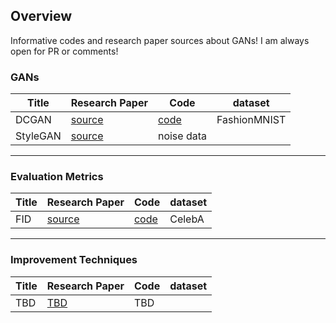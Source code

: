 ## Overview
Informative codes and research paper sources about GANs! I am always open for PR or comments!

### GANs
|Title|Research Paper|Code|dataset|
|-----|--------------|----|--------|
|DCGAN|[source](http://imlab.postech.ac.kr/dkim/class/csed514_2019s/DeepLearningBook.pdf)|[code](https://github.com/PSY222/Amazing-GANs/tree/main/DCGAN)|FashionMNIST|
|StyleGAN|[source](https://arxiv.org/abs/1812.04948)|noise data|


<hr>

### Evaluation Metrics
|Title|Research Paper|Code|dataset|
|-----|--------------|----|--------|
|FID|[source](https://arxiv.org/pdf/1706.08500.pdf)|[code](https://github.com/PSY222/Amazing-GANs/tree/main/Evaluation_of_GANs)|CelebA|

<hr>

### Improvement Techniques
|Title|Research Paper|Code|dataset|
|-----|--------------|----|--------|
|TBD|[TBD]()|TBD|
